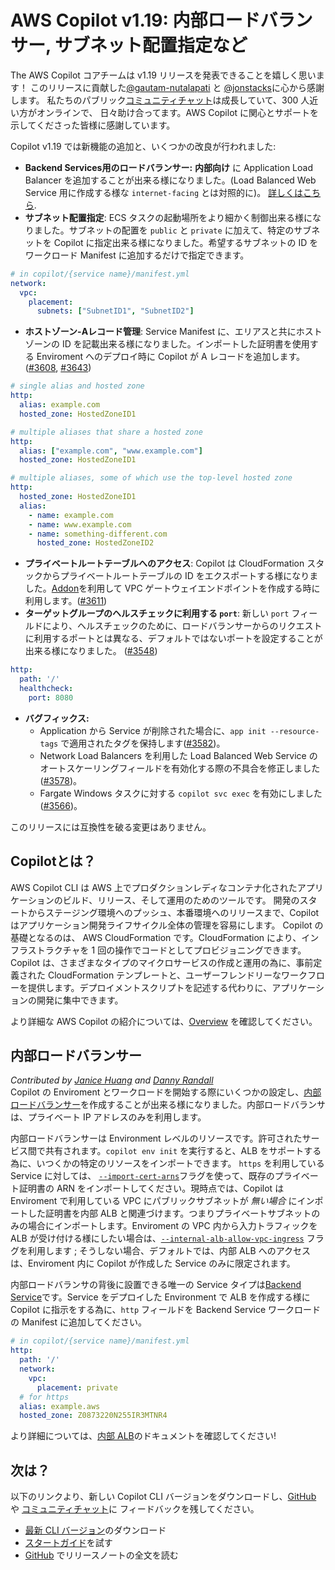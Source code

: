 # AWS Copilot v1.19: 内部ロードバランサー, サブネット配置指定など

The AWS Copilot コアチームは v1.19 リリースを発表できることを嬉しく思います！
このリリースに貢献した[@gautam-nutalapati](https://github.com/gautam-nutalapati) と [@jonstacks](https://github.com/jonstacks)に心から感謝します。
私たちのパブリック[コミュニティチャット](https://gitter.im/aws/copilot-cli)は成長していて、300 人近い方がオンラインで、
日々助け合ってます。AWS Copilot に関心とサポートを示してくださった皆様に感謝しています。

Copilot v1.19 では新機能の追加と、いくつかの改良が行われました:

* **Backend Services用のロードバランサー:** **内部向け** に Application Load Balancer を追加することが出来る様になりました。(Load Balanced Web Service 用に作成する様な `internet-facing` とは対照的に)。 [詳しくはこちら](./#internal-load-balancers).
* **サブネット配置指定**:
ECS タスクの起動場所をより細かく制御出来る様になりました。サブネットの配置を `public` と `private` に加えて、特定のサブネットを Copilot に指定出来る様になりました。希望するサブネットの ID をワークロード Manifest に追加するだけで指定できます。
```yaml
# in copilot/{service name}/manifest.yml
network:
  vpc:
    placement:
      subnets: ["SubnetID1", "SubnetID2"]
```
* **ホストゾーン-Aレコード管理**:
Service Manifest に、エリアスと共にホストゾーンの ID を記載出来る様になりました。インポートした証明書を使用する Enviroment へのデプロイ時に Copilot が A レコードを追加します。([#3608](https://github.com/aws/copilot-cli/pull/3608), [#3643](https://github.com/aws/copilot-cli/pull/3643))
```yaml
# single alias and hosted zone
http:
  alias: example.com
  hosted_zone: HostedZoneID1

# multiple aliases that share a hosted zone
http:
  alias: ["example.com", "www.example.com"]
  hosted_zone: HostedZoneID1

# multiple aliases, some of which use the top-level hosted zone
http:
  hosted_zone: HostedZoneID1
  alias:
    - name: example.com
    - name: www.example.com
    - name: something-different.com
      hosted_zone: HostedZoneID2
```
* **プライベートルートテーブルへのアクセス**:
Copilot は CloudFormation スタックからプライベートルートテーブルの ID をエクスポートする様になりました。[Addon](../docs/developing/additional-aws-resources.ja.md)を利用して VPC ゲートウェイエンドポイントを作成する時に利用します。([#3611](https://github.com/aws/copilot-cli/pull/3611))
* **ターゲットグループのヘルスチェックに利用する `port`**:
新しい `port` フィールドにより、ヘルスチェックのために、ロードバランサーからのリクエストに利用するポートとは異なる、デフォルトではないポートを設定することが出来る様になりました。
([#3548](https://github.com/aws/copilot-cli/pull/3548))
```yaml
http:
  path: '/'
  healthcheck:
    port: 8080
```

* **バグフィックス:** 
    * Application から Service が削除された場合に、`app init --resource-tags` で適用されたタグを保持します([#3582](https://github.com/aws/copilot-cli/pull/3582))。
    * Network Load Balancers を利用した Load Balanced Web Service のオートスケーリングフィールドを有効化する際の不具合を修正しました([#3578](https://github.com/aws/copilot-cli/pull/3578))。
    * Fargate Windows タスクに対する `copilot svc exec` を有効にしました([#3566](https://github.com/aws/copilot-cli/pull/3566))。

このリリースには互換性を破る変更はありません。

## Copilotとは？

AWS Copilot CLI は AWS 上でプロダクションレディなコンテナ化されたアプリケーションのビルド、リリース、そして運用のためのツールです。
開発のスタートからステージング環境へのプッシュ、本番環境へのリリースまで、Copilot はアプリケーション開発ライフサイクル全体の管理を容易にします。
Copilot の基礎となるのは、 AWS CloudFormation です。CloudFormation により、インフラストラクチャを 1 回の操作でコードとしてプロビジョニングできます。
Copilot は、さまざまなタイプのマイクロサービスの作成と運用の為に、事前定義された CloudFormation テンプレートと、ユーザーフレンドリーなワークフローを提供します。デプロイメントスクリプトを記述する代わりに、アプリケーションの開発に集中できます。

より詳細な AWS Copilot の紹介については、[Overview](../docs/concepts/overview.ja.md) を確認してください。

<a id="internal-load-balancers"></a>
## 内部ロードバランサー
_Contributed by [Janice Huang](https://github.com/huanjani) and [Danny Randall](https://github.com/dannyrandall)_  
Copilot の Enviroment とワークロードを開始する際にいくつかの設定し、[内部ロードバランサー](https://docs.aws.amazon.com/ja_jp/elasticloadbalancing/latest/classic/elb-internal-load-balancers.html)を作成することが出来る様になりました。内部ロードバランサは、プライベート IP アドレスのみを利用します。

内部ロードバランサーは Environment レベルのリソースです。許可されたサービス間で共有されます。`copilot env init` を実行すると、ALB をサポートする為に、いつくかの特定のリソースをインポートできます。 `https` を利用している Service に対しては、 [`--import-cert-arns`](../docs/commands/env-init.ja.md#what-are-the-flags)フラグを使って、既存のプライベート証明書の ARN をインポートしてください。現時点では、Copilot は Enviroment で利用している VPC にパブリックサブネットが *無い場合* にインポートした証明書を内部 ALB と関連づけます。つまりプライベートサブネットのみの場合にインポートします。Enviroment の VPC 内から入力トラフィックを ALB が受け付ける様にしたい場合は、[`--internal-alb-allow-vpc-ingress`](../docs/commands/env-init.ja.md#what-are-the-flags) フラグを利用します ; そうしない場合、デフォルトでは、内部 ALB へのアクセスは、Enviroment 内に Copilot が作成した Service のみに限定されます。

内部ロードバランサの背後に設置できる唯一の Service タイプは[Backend Service](../docs/concepts/services.ja.md#backend-service)です。Service をデプロイした Environment で ALB を作成する様に Copilot に指示をする為に、`http` フィールドを Backend Service ワークロードの Manifest に追加してください。


```yaml
# in copilot/{service name}/manifest.yml
http:
  path: '/'
  network:
    vpc:
      placement: private
  # for https
  alias: example.aws
  hosted_zone: Z0873220N255IR3MTNR4
```
より詳細については、[内部 ALB](../docs/developing/internal-albs.en.md)のドキュメントを確認してください!

## 次は？

以下のリンクより、新しい Copilot CLI バージョンをダウンロードし、[GitHub](https://github.com/aws/copilot-cli/) や [コミュニティチャット](https://gitter.im/aws/copilot-cli)に
フィードバックを残してください。

* [最新 CLI バージョン](../docs/getting-started/install.ja.md)のダウンロード
* [スタートガイド](../docs/getting-started/first-app-tutorial.ja.md)を試す
* [GitHub](https://github.com/aws/copilot-cli/releases/tag/v1.19.0) でリリースノートの全文を読む
